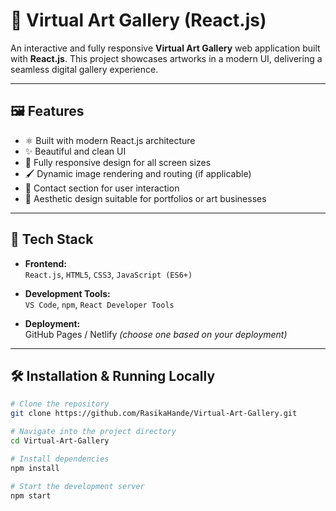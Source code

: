 # 🎨 Virtual Art Gallery (React.js)

An interactive and fully responsive **Virtual Art Gallery** web application built with **React.js**. This project showcases artworks in a modern UI, delivering a seamless digital gallery experience.

---

## 🖼️ Features

- ⚛️ Built with modern React.js architecture
- ✨ Beautiful and clean UI
- 📱 Fully responsive design for all screen sizes
- 🖌️ Dynamic image rendering and routing (if applicable)
- 💬 Contact section for user interaction
- 🎨 Aesthetic design suitable for portfolios or art businesses

---

## 🚀 Tech Stack

- **Frontend:**  
  `React.js`, `HTML5`, `CSS3`, `JavaScript (ES6+)`

- **Development Tools:**  
  `VS Code`, `npm`, `React Developer Tools`

- **Deployment:**  
  GitHub Pages / Netlify *(choose one based on your deployment)*

---

## 🛠️ Installation & Running Locally

```bash
# Clone the repository
git clone https://github.com/RasikaHande/Virtual-Art-Gallery.git

# Navigate into the project directory
cd Virtual-Art-Gallery

# Install dependencies
npm install

# Start the development server
npm start
